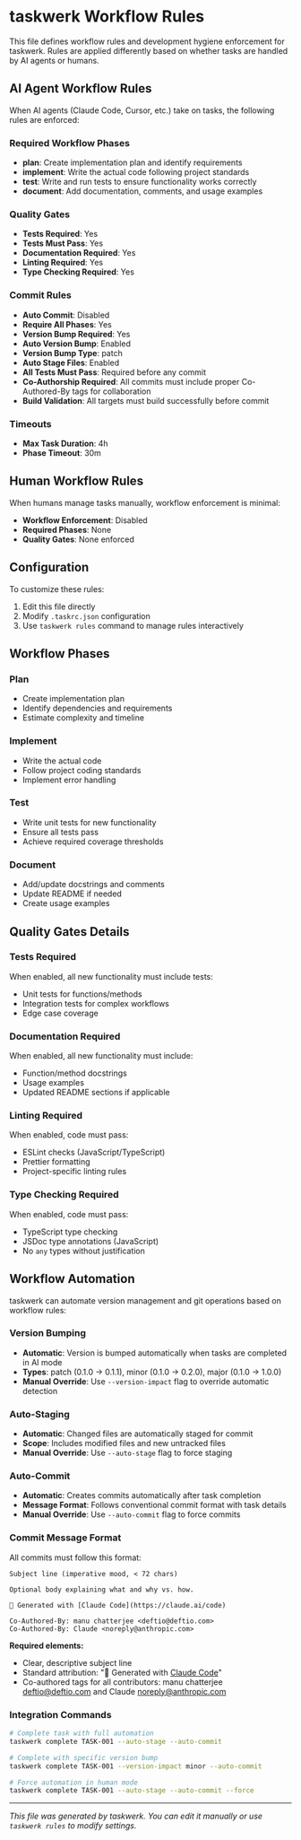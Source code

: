 # taskwerk Workflow Rules

This file defines workflow rules and development hygiene enforcement for taskwerk.
Rules are applied differently based on whether tasks are handled by AI agents or humans.

## AI Agent Workflow Rules

When AI agents (Claude Code, Cursor, etc.) take on tasks, the following rules are enforced:

### Required Workflow Phases
- **plan**: Create implementation plan and identify requirements
- **implement**: Write the actual code following project standards
- **test**: Write and run tests to ensure functionality works correctly
- **document**: Add documentation, comments, and usage examples

### Quality Gates
- **Tests Required**: Yes
- **Tests Must Pass**: Yes
- **Documentation Required**: Yes
- **Linting Required**: Yes
- **Type Checking Required**: Yes

### Commit Rules
- **Auto Commit**: Disabled
- **Require All Phases**: Yes
- **Version Bump Required**: Yes
- **Auto Version Bump**: Enabled
- **Version Bump Type**: patch
- **Auto Stage Files**: Enabled
- **All Tests Must Pass**: Required before any commit
- **Co-Authorship Required**: All commits must include proper Co-Authored-By tags for collaboration
- **Build Validation**: All targets must build successfully before commit

### Timeouts
- **Max Task Duration**: 4h
- **Phase Timeout**: 30m

## Human Workflow Rules

When humans manage tasks manually, workflow enforcement is minimal:

- **Workflow Enforcement**: Disabled
- **Required Phases**: None
- **Quality Gates**: None enforced

## Configuration

To customize these rules:

1. Edit this file directly
2. Modify `.taskrc.json` configuration
3. Use `taskwerk rules` command to manage rules interactively

## Workflow Phases

### Plan
- Create implementation plan
- Identify dependencies and requirements
- Estimate complexity and timeline

### Implement
- Write the actual code
- Follow project coding standards
- Implement error handling

### Test
- Write unit tests for new functionality
- Ensure all tests pass
- Achieve required coverage thresholds

### Document
- Add/update docstrings and comments
- Update README if needed
- Create usage examples

## Quality Gates Details

### Tests Required
When enabled, all new functionality must include tests:
- Unit tests for functions/methods
- Integration tests for complex workflows
- Edge case coverage

### Documentation Required
When enabled, all new functionality must include:
- Function/method docstrings
- Usage examples
- Updated README sections if applicable

### Linting Required
When enabled, code must pass:
- ESLint checks (JavaScript/TypeScript)
- Prettier formatting
- Project-specific linting rules

### Type Checking Required
When enabled, code must pass:
- TypeScript type checking
- JSDoc type annotations (JavaScript)
- No `any` types without justification

## Workflow Automation

taskwerk can automate version management and git operations based on workflow rules:

### Version Bumping
- **Automatic**: Version is bumped automatically when tasks are completed in AI mode
- **Types**: patch (0.1.0 → 0.1.1), minor (0.1.0 → 0.2.0), major (0.1.0 → 1.0.0)
- **Manual Override**: Use `--version-impact` flag to override automatic detection

### Auto-Staging
- **Automatic**: Changed files are automatically staged for commit
- **Scope**: Includes modified files and new untracked files
- **Manual Override**: Use `--auto-stage` flag to force staging

### Auto-Commit
- **Automatic**: Creates commits automatically after task completion
- **Message Format**: Follows conventional commit format with task details
- **Manual Override**: Use `--auto-commit` flag to force commits

### Commit Message Format
All commits must follow this format:
```
Subject line (imperative mood, < 72 chars)

Optional body explaining what and why vs. how.

🤖 Generated with [Claude Code](https://claude.ai/code)

Co-Authored-By: manu chatterjee <deftio@deftio.com>
Co-Authored-By: Claude <noreply@anthropic.com>
```

**Required elements:**
- Clear, descriptive subject line
- Standard attribution: "🤖 Generated with [Claude Code](https://claude.ai/code)"
- Co-authored tags for all contributors: manu chatterjee <deftio@deftio.com> and Claude <noreply@anthropic.com>

### Integration Commands
```bash
# Complete task with full automation
taskwerk complete TASK-001 --auto-stage --auto-commit

# Complete with specific version bump
taskwerk complete TASK-001 --version-impact minor --auto-commit

# Force automation in human mode
taskwerk complete TASK-001 --auto-stage --auto-commit --force
```

---

*This file was generated by taskwerk. You can edit it manually or use `taskwerk rules` to modify settings.*

